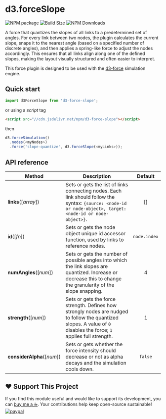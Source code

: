 d3.forceSlope
=============

[![NPM package][npm-img]][npm-url]
[![Build Size][build-size-img]][build-size-url]
[![NPM Downloads][npm-downloads-img]][npm-downloads-url]

A force that quantizes the slopes of all links to a predetermined set of angles. For every link between two nodes, the plugin calculates the current slope, snaps it to the nearest angle (based on a specified number of discrete angles), and then applies a spring-like force to adjust the nodes accordingly. This ensures that all links align along one of the defined slopes, making the layout visually structured and often easier to interpret.

This force plugin is designed to be used with the [d3-force](https://github.com/d3/d3-force) simulation engine.

## Quick start

```js
import d3ForceSlope from 'd3-force-slope';
```
or using a *script* tag
```html
<script src="//cdn.jsdelivr.net/npm/d3-force-slope"></script>
```
then
```js
d3.forceSimulation()
  .nodes(<myNodes>)
  .force('slope-quantize', d3.forceSlope(<myLinks>));
```

## API reference

| Method                                              | Description                                                                                                                                                                                                                                                                                                                                                                                                                                                                                     |   Default    |
|-----------------------------------------------------|-------------------------------------------------------------------------------------------------------------------------------------------------------------------------------------------------------------------------------------------------------------------------------------------------------------------------------------------------------------------------------------------------------------------------------------------------------------------------------------------------|:------------:|
| <b>links</b>([<i>array</i>])                        | Sets or gets the list of links connecting nodes. Each link should follow the syntax: `{source: <node-id or node-object>, target: <node-id or node-object>}`.                                                                                                                                                                                                                                                                                                                               |      []      |
| <b>id</b>([<i>fn</i>])                              | Sets or gets the node object unique id accessor function, used by links to reference nodes.                                                                                                                                                                                                                                                                                                                                                                                                | `node.index` |
| <b>numAngles</b>([<i>num</i>]) | Sets or gets the number of possible angles into which the link slopes are quantized. Increase or decrease this to change the granularity of the slope snapping. | 4 |
| <b>strength</b>([<i>num</i>]) | Sets or gets the force strength. Defines how strongly nodes are nudged to follow the quantized slopes. A value of `0` disables the force; `1` applies full strength. | 1 |
| <b>considerAlpha</b>([<i>num</i>]) | Sets or gets whether the force intensity should decrease or not as alpha decays and the simulation cools down.                                                                                                              | `false` |


## ❤️ Support This Project

If you find this module useful and would like to support its development, you can [buy me a ☕](https://www.paypal.com/cgi-bin/webscr?cmd=_donations&business=L398E7PKP47E8&currency_code=USD&source=url). Your contributions help keep open-source sustainable!
[![paypal](https://www.paypalobjects.com/en_US/i/btn/btn_donate_SM.gif)](https://www.paypal.com/cgi-bin/webscr?cmd=_donations&business=L398E7PKP47E8&currency_code=USD&source=url)

[npm-img]: https://img.shields.io/npm/v/d3-force-slope
[npm-url]: https://npmjs.org/package/d3-force-slope
[build-size-img]: https://img.shields.io/bundlephobia/minzip/d3-force-slope
[build-size-url]: https://bundlephobia.com/result?p=d3-force-slope
[npm-downloads-img]: https://img.shields.io/npm/dt/d3-force-slope
[npm-downloads-url]: https://www.npmtrends.com/d3-force-slope
